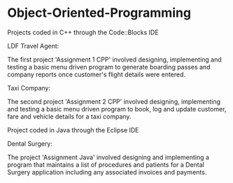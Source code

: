# Object-Oriented-Programming
Projects coded in C++ through the Code::Blocks IDE


LDF Travel Agent:

The first project 'Assignment 1 CPP' involved designing, implementing and testing a basic 
menu driven program to generate boarding passes and company reports once customer's flight
details were entered.


Taxi Company:

The second project 'Assignment 2 CPP' involved designing, implementing and testing a basic 
menu driven program to book, log and update customer, fare and vehicle details for a taxi company.

 
 
 
 
 
Project coded in Java through the Eclipse IDE


Dental Surgery:

The project 'Assignment Java' involved designing and implementing a program that maintains 
a list of procedures and patients for a Dental Surgery application including any associated
invoices and payments. 
